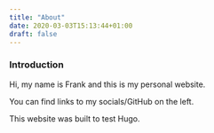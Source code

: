 ```yaml
---
title: "About"
date: 2020-03-03T15:13:44+01:00
draft: false 
---
```

### Introduction
Hi, my name is Frank and this is my personal website.

You can find links to my socials/GitHub on the left.

This website was built to test Hugo.
